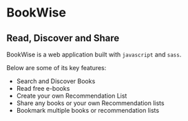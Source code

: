 # BookWise
## Read, Discover and Share
BookWise is a web application built with `javascript` and `sass`.

Below are some of its key features:
- Search and Discover Books
- Read free e-books
- Create your own Recommendation List
- Share any books or your own Recommendation lists
- Bookmark multiple books or recommendation lists 

